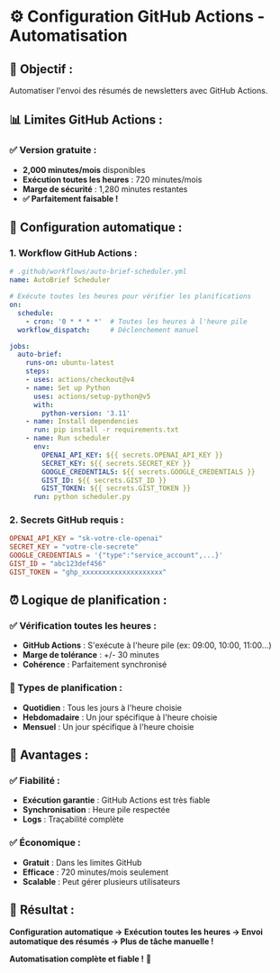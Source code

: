 # ⚙️ Configuration GitHub Actions - Automatisation

## 🎯 **Objectif :**
Automatiser l'envoi des résumés de newsletters avec GitHub Actions.

## 📊 **Limites GitHub Actions :**

### **✅ Version gratuite :**
- **2,000 minutes/mois** disponibles
- **Exécution toutes les heures** : 720 minutes/mois
- **Marge de sécurité** : 1,280 minutes restantes
- **✅ Parfaitement faisable !**

## 🔧 **Configuration automatique :**

### **1. Workflow GitHub Actions :**
```yaml
# .github/workflows/auto-brief-scheduler.yml
name: AutoBrief Scheduler

# Exécute toutes les heures pour vérifier les planifications
on:
  schedule:
    - cron: '0 * * * *'  # Toutes les heures à l'heure pile
  workflow_dispatch:     # Déclenchement manuel

jobs:
  auto-brief:
    runs-on: ubuntu-latest
    steps:
    - uses: actions/checkout@v4
    - name: Set up Python
      uses: actions/setup-python@v5
      with:
        python-version: '3.11'
    - name: Install dependencies
      run: pip install -r requirements.txt
    - name: Run scheduler
      env:
        OPENAI_API_KEY: ${{ secrets.OPENAI_API_KEY }}
        SECRET_KEY: ${{ secrets.SECRET_KEY }}
        GOOGLE_CREDENTIALS: ${{ secrets.GOOGLE_CREDENTIALS }}
        GIST_ID: ${{ secrets.GIST_ID }}
        GIST_TOKEN: ${{ secrets.GIST_TOKEN }}
      run: python scheduler.py
```

### **2. Secrets GitHub requis :**
```toml
OPENAI_API_KEY = "sk-votre-cle-openai"
SECRET_KEY = "votre-cle-secrete"
GOOGLE_CREDENTIALS = '{"type":"service_account",...}'
GIST_ID = "abc123def456"
GIST_TOKEN = "ghp_xxxxxxxxxxxxxxxxxxxx"
```

## ⏰ **Logique de planification :**

### **✅ Vérification toutes les heures :**
- **GitHub Actions** : S'exécute à l'heure pile (ex: 09:00, 10:00, 11:00...)
- **Marge de tolérance** : +/- 30 minutes
- **Cohérence** : Parfaitement synchronisé

### **📅 Types de planification :**
- **Quotidien** : Tous les jours à l'heure choisie
- **Hebdomadaire** : Un jour spécifique à l'heure choisie
- **Mensuel** : Un jour spécifique à l'heure choisie

## 🎯 **Avantages :**

### **✅ Fiabilité :**
- **Exécution garantie** : GitHub Actions est très fiable
- **Synchronisation** : Heure pile respectée
- **Logs** : Traçabilité complète

### **✅ Économique :**
- **Gratuit** : Dans les limites GitHub
- **Efficace** : 720 minutes/mois seulement
- **Scalable** : Peut gérer plusieurs utilisateurs

## 🚀 **Résultat :**

**Configuration automatique → Exécution toutes les heures → Envoi automatique des résumés → Plus de tâche manuelle !**

**Automatisation complète et fiable !** 🎉
